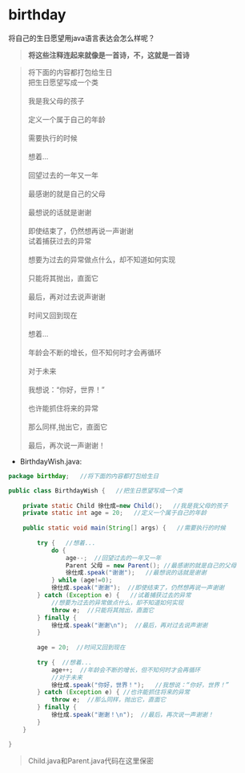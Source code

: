 # birthday
将自己的生日愿望用java语言表达会怎么样呢？
>**将这些注释连起来就像是一首诗，不，这就是一首诗**


>将下面的内容都打包给生日<br>
>把生日愿望写成一个类<br>		
>我是我父母的孩子<br>	
>定义一个属于自己的年龄<br>		
>需要执行的时候<br>				
>想着...<br>			
>回望过去的一年又一年<br>			
>最感谢的就是自己的父母<br>			
>最想说的话就是谢谢<br>			
>即使结束了，仍然想再说一声谢谢<br>
>试着捕获过去的异常<br>			
>想要为过去的异常做点什么，却不知道如何实现<br>			
>只能将其抛出，直面它<br>		
>最后，再对过去说声谢谢<br>		
>时间又回到现在<br>				
>想着...<br>			
>年龄会不断的增长，但不知何时才会再循环<br>			
>对于未来<br>			
>我想说：“你好，世界！”<br>		
>也许能抓住将来的异常<br>			
>那么同样,抛出它，直面它<br>		
>最后，再次说一声谢谢！<br>		


- BirthdayWish.java:
```java
package birthday;   //将下面的内容都打包给生日

public class BirthdayWish {   //把生日愿望写成一个类
	
	private static Child 徐仕成=new Child();   //我是我父母的孩子
	private static int age = 20;   //定义一个属于自己的年龄
	
	public static void main(String[] args) {   //需要执行的时候
		
		try {   //想着...
			do {  
				age--;  //回望过去的一年又一年
				Parent 父母 = new Parent(); //最感谢的就是自己的父母
				徐仕成.speak("谢谢");   //最想说的话就是谢谢
			} while (age!=0);
			徐仕成.speak("谢谢");  //即使结束了，仍然想再说一声谢谢
		} catch (Exception e) {   //试着捕获过去的异常
			//想要为过去的异常做点什么，却不知道如何实现
			throw e;  //只能将其抛出，直面它
		} finally {
			徐仕成.speak("谢谢\n");  //最后，再对过去说声谢谢
		}
		
		age = 20;  //时间又回到现在
		
		try {  //想着...
			age++;  //年龄会不断的增长，但不知何时才会再循环
			//对于未来
			徐仕成.speak("你好，世界！");   //我想说：“你好，世界！”
		} catch (Exception e) { //也许能抓住将来的异常
			throw e;  //那么同样，抛出它，直面它
		} finally {
			徐仕成.speak("谢谢！\n");  //最后，再次说一声谢谢！
		}
	}

}
```
> Child.java和Parent.java代码在这里保密

